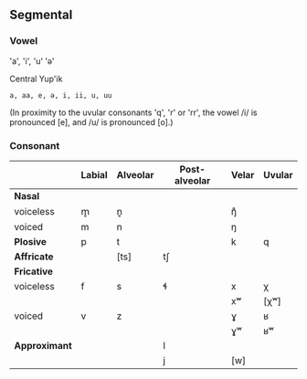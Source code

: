 ## Segmental

### Vowel

'a', 'i', 'u' 'ə'

Central Yup'ik
```
a, aa, e, ə, i, ii, u, uu
```

(In proximity to the uvular consonants 'q', 'r' or 'rr', the vowel /i/ is pronounced [e], and /u/ is pronounced [o].)

### Consonant
| | Labial | Alveolar | Post-alveolar | Velar | Uvular |
|---|---|---|---|---|---|
| **Nasal** | | | | | |
| voiceless | m̥ | n̥ | | ŋ̊ | |
| voiced | m | n | | ŋ | |
| **Plosive** | p | t | | k | q |
| **Affricate** | | [ts] | tʃ | | |
| **Fricative** | | | | | |
| voiceless | f | s | ɬ | x | χ |
| | | | | xʷ | [χʷ] |
| voiced | v | z | | ɣ | ʁ |
| | | | | ɣʷ | ʁʷ |
| **Approximant** | | | l | | |
| | | | j | [w] | |